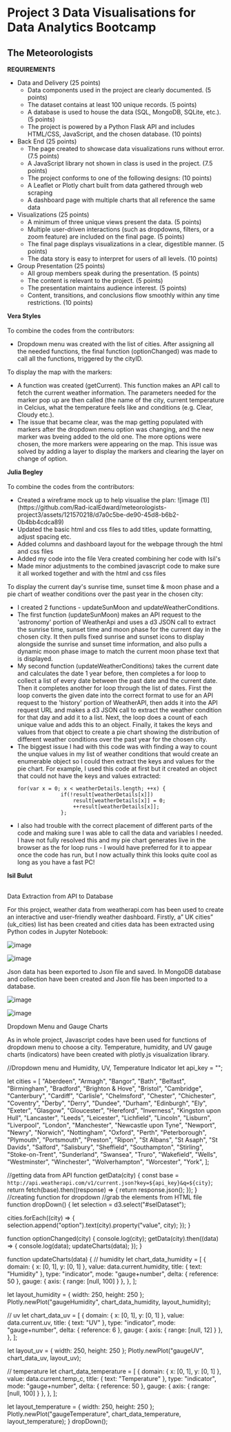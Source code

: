 # Project 3 Data Visualisations for Data Analytics Bootcamp
<h2> The Meteorologists</h2>

<strong>REQUIREMENTS</strong>
<ul>
  <li>Data and Delivery (25 points)
    <ul>
    <li>Data components used in the project are clearly documented. (5 points)
    <li>The dataset contains at least 100 unique records. (5 points)
    <li>A database is used to house the data (SQL, MongoDB, SQLite, etc.). (5 points)
    <li>The project is powered by a Python Flask API and includes HTML/CSS, JavaScript, and the chosen database. (10 points)
    </ul>
  <li>Back End (25 points)
    <ul>
      <li>The page created to showcase data visualizations runs without error. (7.5 points)
      <li>A JavaScript library not shown in class is used in the project. (7.5 points)
      <li>The project conforms to one of the following designs: (10 points)
      <li>A Leaflet or Plotly chart built from data gathered through web scraping
      <li>A dashboard page with multiple charts that all reference the same data
    </ul>  
  <li>Visualizations (25 points)
    <ul>
      <li>A minimum of three unique views present the data. (5 points)
      <li>Multiple user-driven interactions (such as dropdowns, filters, or a zoom feature) are included on the final page. (5 points)
      <li>The final page displays visualizations in a clear, digestible manner. (5 points)
      <li>The data story is easy to interpret for users of all levels. (10 points)
    </ul>  
  <li>Group Presentation (25 points)
    <ul>
      <li>All group members speak during the presentation. (5 points)
      <li>The content is relevant to the project. (5 points)
      <li>The presentation maintains audience interest. (5 points)
      <li>Content, transitions, and conclusions flow smoothly within any time restrictions. (10 points)
    </ul>
</ul>

<strong>Vera Styles</strong><br><br>
To combine the codes from the contributors:
<ul><li>Dropdown menu was created with the list of cities. After assigning all the needed functions, the final function (optionChanged) was made to call all the functions, triggered by the cityID.</ul>

To display the map with the markers:

<ul><li>A function was created (getCurrent). This function makes an API call to fetch the current weather information. The parameters needed for the marker pop up are then called (the name of the city, current temperature in  Celcius, what the temperature feels like and conditions (e.g. Clear, Cloudy etc.). 

<li>The issue that became clear, was the map getting populated with markers after the dropdown menu option was changing, and the new marker was bveing added to the old one. The more options were chosen, the more markers   were appearing on the map. This issue was solved by adding a layer to display the markers and clearing the layer on change of option.</ul>

<strong>Julia Begley</strong><br><br>
To combine the codes from the contributors:
<ul>
  <li>Created a wireframe mock up to help visualise the plan:
    ![image (1)](https://github.com/Rad-icalEdward/meteorologists-project3/assets/121570218/d7a0c5be-de90-45d8-b6b2-0b4bb4cdca89)

  <li>Updated the basic html and css files to add titles, update formatting, adjust spacing etc.
  <li>Added columns and dashboard layout for the webpage through the html and css files
  <li>Added my code into the file Vera created combining her code with Isil's
  <li>Made minor adjustments to the combined javascript code to make sure it all worked together and with the html and css files
</ul>

To display the current day's sunrise time, sunset time & moon phase and a pie chart of weather conditions over the past year in the chosen city:
<ul>
  <li>I created 2 functions - updateSunMoon and updateWeatherConditions. 
  <li>The first function (updateSunMoon) makes an API request to the 'astronomy' portion of WeatherApi and uses a d3 JSON call to extract the sunrise time, sunset time and moon phase for the current day in the chosen city. It then pulls fixed sunrise and sunset icons to display alongside the sunrise and sunset time information, and also pulls a dynamic moon phase image to match the current moon phase text that is displayed.
<li>My second function (updateWeatherConditions) takes the current date and calculates the date 1 year before, then completes a for loop to collect a list of every date between the past date and the current date. Then it completes another for loop through the list of dates. First the loop converts the given date into the correct format to use for an API request to the 'history' portion of WeatherAPI, then adds it into the API request URL and makes a d3 JSON call to extract the weather condition for that day and add it to a list. Next, the loop does a count of each unique value and adds this to an object. Finally, it takes the keys and values from that object to create a pie chart showing the distribution of different weather conditions over the past year for the chosen city.
  
<li>The biggest issue I had with this code was with finding a way to count the unqiue values in my list of weather conditions that would create an enumerable object so I could then extract the keys and values for the pie chart. For example, I used this code at first but it created an object that could not have the keys and values extracted:
  
  ```
  for(var x = 0; x < weatherDetails.length; ++x) {
                if(!result[weatherDetails[x]])
                    result[weatherDetails[x]] = 0;
                    ++result[weatherDetails[x]];
                };
  ```
                                           
<li>I also had trouble with the correct placement of different parts of the code and making sure I was able to call the data and variables I needed. I have not fully resolved this and my pie chart generates live in the browser as the for loop runs - I would have preferred for it to appear once the code has run, but I now actually think this looks quite cool as long as you have a fast PC!</ul>

<strong>Isil Bulut</strong><br><br>

Data Extraction from API to Database

For this project, weather data from weatherapi.com has been used to create an interactive and user-friendly weather dashboard. Firstly, a” UK cities” (uk_cities) list has been created and cities data has been extracted using Python codes in Jupyter Notebook:
 
 ![image](https://github.com/Rad-icalEdward/meteorologists-project3/assets/121508137/10122955-45ec-40b9-bb68-04f6f9525787)
 
![image](https://github.com/Rad-icalEdward/meteorologists-project3/assets/121508137/a000cb99-cddf-46c9-90f8-859fa5217038)

Json data has been exported to Json file and saved. 
In MongoDB database and collection have been created and Json file has been imported to a database.

![image](https://github.com/Rad-icalEdward/meteorologists-project3/assets/121508137/8126c85a-f137-43f0-b4a1-d3c09828d454)

 ![image](https://github.com/Rad-icalEdward/meteorologists-project3/assets/121508137/0a0d9389-b742-4a36-9ece-17906639c0ad)

Dropdown Menu and Gauge Charts

As in whole project, Javascript codes have been used for functions of dropdown menu to choose a city. Temperature, humidity, and UV gauge charts (indicators) have been created with plotly.js visualization library.

//Dropdown menu and Humidity, UV, Temperature Indicator
let api_key = "";

let cities = [
  "Aberdeen",
  "Armagh",
  "Bangor",
  "Bath",
  "Belfast",
  "Birmingham",
  "Bradford",
  "Brighton & Hove",
  "Bristol",
  "Cambridge",
  "Canterbury",
  "Cardiff",
  "Carlisle",
  "Chelmsford",
  "Chester",
  "Chichester",
  "Coventry",
  "Derby",
  "Derry",
  "Dundee",
  "Durham",
  "Edinburgh",
  "Ely",
  "Exeter",
  "Glasgow",
  "Gloucester",
  "Hereford",
  "Inverness",
  "Kingston upon Hull",
  "Lancaster",
  "Leeds",
  "Leicester",
  "Lichfield",
  "Lincoln",
  "Lisburn",
  "Liverpool",
  "London",
  "Manchester",
  "Newcastle upon Tyne",
  "Newport",
  "Newry",
  "Norwich",
  "Nottingham",
  "Oxford",
  "Perth",
  "Peterborough",
  "Plymouth",
  "Portsmouth",
  "Preston",
  "Ripon",
  "St Albans",
  "St Asaph",
  "St Davids",
  "Salford",
  "Salisbury",
  "Sheffield",
  "Southampton",
  "Stirling",
  "Stoke-on-Trent",
  "Sunderland",
  "Swansea",
  "Truro",
  "Wakefield",
  "Wells",
  "Westminster",
  "Winchester",
  "Wolverhampton",
  "Worcester",
  "York",
];


//getting data from API
function getData(city) {
  const base = `http://api.weatherapi.com/v1/current.json?key=${api_key}&q=${city}`;
  return fetch(base).then((response) => {
    return response.json();
  });
}
//creating function for dropdown
//grab the elements from HTML file
function dropDown() {
  let selection = d3.select("#selDataset");

  cities.forEach((city) => {
    selection.append("option").text(city).property("value", city);
  });
}


function optionChanged(city) {
  console.log(city);
  getData(city).then((data) => {
    console.log(data);
    updateCharts(data);
  });
}

function updateCharts(data) {
  // humidity
  let chart_data_humidity = [
    {
      domain: { x: [0, 1], y: [0, 1] },
      value: data.current.humidity,
      title: { text: "Humidity" },
      type: "indicator",
      mode: "gauge+number",
      delta: { reference: 50 },
      gauge: { axis: { range: [null, 100] } },
    },
  ];

  let layout_humidity = { width: 250, height: 250 };
  Plotly.newPlot("gaugeHumidity", chart_data_humidity, layout_humidity);

  // uv
  let chart_data_uv = [
    {
      domain: { x: [0, 1], y: [0, 1] },
      value: data.current.uv,
      title: { text: "UV" },
      type: "indicator",
      mode: "gauge+number",
      delta: { reference: 6 },
      gauge: { axis: { range: [null, 12] } },
    },
  ];

  let layout_uv = { width: 250, height: 250 };
  Plotly.newPlot("gaugeUV", chart_data_uv, layout_uv);

  // temperature
  let chart_data_temperature = [
    {
      domain: { x: [0, 1], y: [0, 1] },
      value: data.current.temp_c,
      title: { text: "Temperature" },
      type: "indicator",
      mode: "gauge+number",
      delta: { reference: 50 },
      gauge: { axis: { range: [null, 100] } },
    },
  ];

  let layout_temperature = { width: 250, height: 250 };
  Plotly.newPlot("gaugeTemperature", chart_data_temperature, layout_temperature);
}
dropDown();

